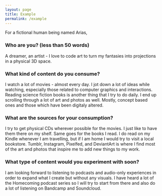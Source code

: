 ```yaml
---
layout: page
title: Example
permalink: /example
---
```

For a fictional human being named Arias,

### Who are you? (less than 50 words)
A dreamer, an artist - I love to code art to turn my fantasies into projections in a physical 3D space.

### What kind of content do you consume?
I watch a lot of movies - almost every day. I jot down a lot of ideas while watching, especially those related to computer graphics and interactions. Reading science fiction books is another thing that I try to do daily. I end up scrolling through a lot of art and photos as well. Mostly, concept based ones and those which have been digitaly altered.

### What are the sources for your consumption?
I try to get physical CDs wherever possible for the movies. I just like to have them there on my shelf. Same goes for the books I read. I do read on my Kindle whenever I am travelling, but if I am home I would try to visit a local bookstore. Tumblr, Instagram, Pixelfed, and DeviantArt is where I find most of the art and photos that inspire me to add new things to my work.

### What type of content would you experiment with soon?
I am looking forward to listening to podcasts and audio-only experiences in order to expand what I create but without any visuals. I have heard a lot of the Homecoming podcast series so I will try to start from there and also do a lot of listening on Bandcamp and Soundcloud.